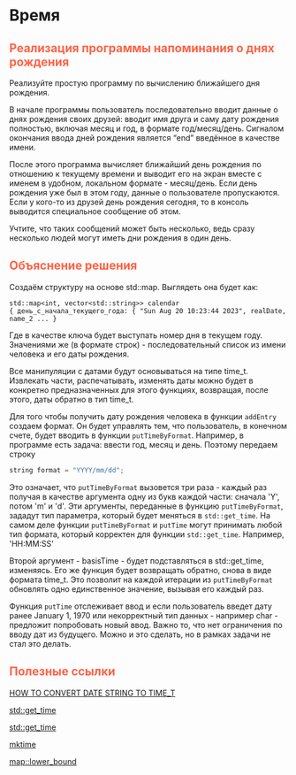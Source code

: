 # Время

## <font color="tomato">Реализация программы напоминания о днях рождения</font>

Реализуйте простую программу по вычислению ближайшего дня рождения.

В начале программы пользователь последовательно вводит данные о днях рождения своих друзей: 
вводит имя друга и саму дату рождения полностью, включая месяц и год, в формате год/месяц/день. 
Сигналом окончания ввода дней рождения является “end” введённое в качестве имени.

После этого программа вычисляет ближайший день рождения по отношению к текущему времени 
и выводит его на экран вместе с именем в удобном, локальном формате - месяц/день. 
Если день рождения уже был в этом году, данные о пользователе пропускаются. 
Если у кого-то из друзей день рождения сегодня, то в консоль выводится специальное сообщение об этом. 

Учтите, что таких сообщений может быть несколько, ведь сразу несколько людей могут иметь 
дни рождения в один день.

## <font color="tomato">Объяснение решения</font>

Создаём структуру на основе std::map. Выглядеть она будет как:

```text
std::map<int, vector<std::string>> calendar
{ день_с_начала_текущего_года: { "Sun Aug 20 10:23:44 2023", realDate, name_2 ... }
```
Где в качестве ключа будет выступать номер дня в текущем году. 
Значениями же (в формате строк) - последовательный список из имени человека и его даты рождения. 

Все манипуляции с датами будут основываться на типе time_t. 
Извлекать части, распечатывать, изменять даты можно будет в конкретно предназначенных для этого функциях, 
возвращая, после этого, даты обратно в тип time_t.

Для того чтобы получить дату рождения человека в функции `addEntry` создаем формат. 
Он будет управлять тем, что пользователь, в конечном счете, будет вводить в функции `putTimeByFormat`. 
Например, в программе есть задача: ввести год, месяц и день. Поэтому передаем строку 

```c++
string format = "YYYY/mm/dd";
```
Это означает, что `putTimeByFormat` вызовется три раза - каждый раз получая в качестве аргумента 
одну из букв каждой части: сначала 'Y', потом 'm' и 'd'. 
Эти аргументы, переданные в функцию `putTimeByFormat`, зададут тип параметра, который будет меняться в 
`std::get_time`. На самом деле функции `putTimeByFormat` и `putTime` могут принимать любой тип формата, 
который корректен для функции `std::get_time`. Например, 'HH:MM:SS'

Второй аргумент - basisTime - будет подставляться в std::get_time, изменяясь. Его же функция будет возвращать 
обратно, снова в виде формата time_t. Это позволит на каждой итерации из `putTimeByFormat` обновлять 
одно единственное значение, вызывая его каждый раз.

Функция `putTime` отслеживает ввод и если пользователь введет дату ранее January 1, 1970 
или некорректный тип данных - например char - предложит попробовать новый ввод. 
Важно то, что нет ограничения по вводу дат из будущего. Можно и это сделать, но в рамках задачи не стал это делать.


## <font color="tomato">Полезные ссылки</font>

[HOW TO CONVERT DATE STRING TO TIME_T](https://www.appsloveworld.com/cplus/100/631/how-to-convert-date-string-to-time-t)

[std::get_time](https://en.cppreference.com/w/cpp/io/manip/get_time)

[std::get_time](https://cplusplus.com/reference/iomanip/get_time/)

[mktime](https://cplusplus.com/reference/ctime/mktime/)

[map::lower_bound](https://cplusplus.com/reference/map/map/lower_bound/)



